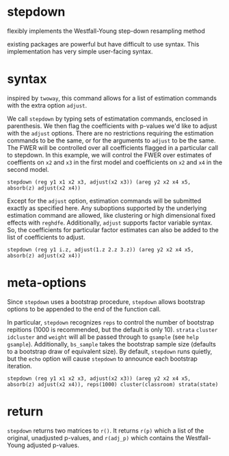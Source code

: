 # stepdown
 flexibly implements the Westfall-Young step-down resampling method 

existing packages are powerful but have difficult to use syntax. This implementation has very simple user-facing syntax. 

# syntax

inspired by `twoway`, this command allows for a list of estimation commands with the extra option `adjust`. 

We call `stepdown` by typing sets of estimatation commands, enclosed in parenthesis. We then flag the coefficients with p-values we'd like to adjust with the `adjust` options. There are no restrictions requiring the estimation commands to be the same, or for the arguments to `adjust` to be the same. The FWER will be controlled over all coefficients flagged in a particular call to stepdown. In this example, we will control the FWER over estimates of coeffients on `x2` and `x3` in the first model and coefficients on `x2` and `x4` in the second model. 

``` 
stepdown (reg y1 x1 x2 x3, adjust(x2 x3)) (areg y2 x2 x4 x5,  absorb(z) adjust(x2 x4))
```

Except for the `adjust` option, estimation commands will be submitted exactly as specified here. Any suboptions supported by the underlying estimation command are allowed, like clustering or high dimensional fixed effects with `reghdfe`. Additionally, `adjust` supports factor variable syntax. So, the coefficients for particular factor estimates can also be added to the list of coefficients to adjust. 

``` 
stepdown (reg y1 i.z, adjust(1.z 2.z 3.z)) (areg y2 x2 x4 x5,  absorb(z) adjust(x2 x4))
```

# meta-options 

Since `stepdown` uses a bootstrap procedure, `stepdown` allows bootstrap options to be appended to the end of the function call. 

In particular, `stepdown` recognizes `reps` to control the number of bootstrap repitions (1000 is recommended, but the default is only 10). `strata` `cluster` `idcluster` and `weight` will all be passed through to `gsample` (see `help gsample`). Additionally, `bs_sample` takes the bootstrap sample size (defaults to a bootstrap draw of equivalent size). By default, `stepdown` runs quietly, but the `echo` option will cause `stepdown` to announce each bootstrap iteration. 

``` 
stepdown (reg y1 x1 x2 x3, adjust(x2 x3)) (areg y2 x2 x4 x5,  absorb(z) adjust(x2 x4)), reps(1000) cluster(classroom) strata(state)
```

# return

`stepdown` returns two matrices to `r()`. It returns `r(p)` which a list of the original, unadjusted p-values, and `r(adj_p)` which contains the Westfall-Young adjusted p-values. 
